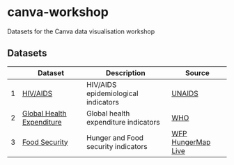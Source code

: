 # canva-workshop
Datasets for the Canva data visualisation workshop


## Datasets

|   | Dataset                                  | Description                          | Source                                           |                             
|---|------------------------------------------|--------------------------------------|--------------------------------------------------|
| 1 | [HIV/AIDS](./data/hiv)                   | HIV/AIDS epidemiological indicators  | [UNAIDS](https://aidsinfo.unaids.org/)           |
| 2 | [Global Health Expenditure](./data/ghed) | Global health expenditure indicators | [WHO](https://apps.who.int/nha/database)         |
| 3 | [Food Security](./data/wfp)              | Hunger and Food security indicators  | [WFP HungerMap Live](https://hungermap.wfp.org/) |
